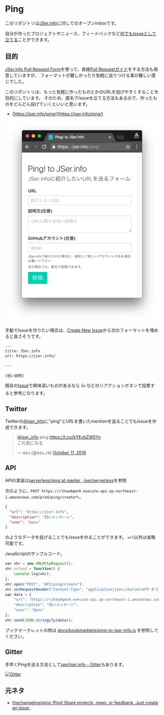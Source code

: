 # Ping

このリポジトリは[JSer.info](https://jser.info/ "JSer.info")に対してのオープンInboxです。

自分が作ったプロジェクトやニュース、フィードバックなど[何でもIssueとして立てる](https://github.com/jser/ping/issues/new)ことができます。

## 目的

[JSer.info Pull Request Form](https://jser.info/contributing/ "JSer.info Pull Request Form")を使って、直接[Pull Requestガイド](https://github.com/jser/jser.info/blob/gh-pages/CONTRIBUTING.md "Pull Requestガイド")をする方法も用意していますが、
フォーマットが難しかったり気軽に送りつける事が難しい感じでした。

このリポジトリは、もっと気軽に作ったものとかのURLを投げやすくすることを目的にしています。
そのため、匿名でIssueを立てる方法もあるので、作ったものをどんどん投げていくといいと思います。

- [https://jser.info/ping/](https://jser.info/ping/)

[![Ping to JSer.info](./docs/img/screenshot.png)](https://jser.info/ping/)

手動でIssueを作りたい場合は、[Create New Issue](https://github.com/jser/ping/issues/new?body=---%0D%0Atitle%3A+JSer.info%0D%0Aurl%3A+https%3A%2F%2Fjser.info%2F%0D%0A%0D%0A---%0D%0A%0D%0A%5B%E7%9F%AD%E3%81%84%E8%AA%AC%E6%98%8E%5D)から次のフォーマットを埋めると良さそうです。

    ---
    title: JSer.info
    url: https://jser.info/
    
    ---
    
    [短い説明]


既存の[Issue](https://github.com/jser/ping/issues)で興味深いものがあるなら :+1: などのリアクションボタンで投票すると参考になります。

## Twitter

Twitterの[@jser_info](https://twitter.com/jser_info "@jser_info")に"ping"とURLを書いたmentionを送ることでもIssueを作成できます。

<blockquote class="twitter-tweet" data-lang="en"><p lang="ja" dir="ltr"><a href="https://twitter.com/jser_info">@jser_info</a> ping <a href="https://t.co/kYEybZW5Yn">https://t.co/kYEybZW5Yn</a><br>これ気になる</p>&mdash; azu (@azu_re) <a href="https://twitter.com/azu_re/status/785849237519073281">October 11, 2016</a></blockquote>

## API

APIの実装は[serverless/ping at master · jser/serverless](https://github.com/jser/serverless/tree/master/ping "serverless/ping at master · jser/serverless")を参照

次のように、`POST https://rihxwdqmx9.execute-api.ap-northeast-1.amazonaws.com/prod/ping/create`へ、

```json
{
  "url": "https://jser.info",
  "description": "短いメッセージ",
  "user": "@azu"
}
```

のようなデータを投げることでもIssueを作ることができます。
`url`以外は省略可能です。

JavaScriptのサンプルコード。

```js
var xhr = new XMLHttpRequest();
xhr.onload = function() {
    console.log(xhr);
};
xhr.open("POST", "API/ping/create");
xhr.setRequestHeader("Content-Type", "application/json;charset=UTF-8");
var data = {
    "url": "https://rihxwdqmx9.execute-api.ap-northeast-1.amazonaws.com/prod/ping/create",
    "description": "短いメッセージ",
    "user": "@azu"
};
xhr.send(JSON.stringify(data));
```

ブックマークレットの例は [docs/bookmarklets/ping-to-jser-info.js](docs/bookmarklets/ping-to-jser-info.js) を参照してください。

## Gitter

手早くPingを送る方法として[jser/jser.info - Gitter](https://gitter.im/jser/jser.info?source=orgpage "jser/jser.info - Gitter")もあります。

[![Gitter](https://badges.gitter.im/jser/jser.info.svg)](https://gitter.im/jser/jser.info)


## 元ネタ

- [thechangelog/ping: Ping! Share projects, news, or feedback. Just create an issue.](https://github.com/thechangelog/ping "thechangelog/ping: Ping! Share projects, news, or feedback. Just create an issue.")
